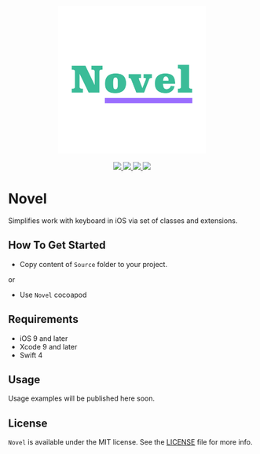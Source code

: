 <p align="center" >
	<img src="/Images/logo_2048_2048.png" alt="Novel" title="Novel" width="300px" height="300px">
</p>

<p align="center">
	<a href="https://swift.org">
		<img src="https://img.shields.io/badge/Swift-4.0-orange.svg?style=flat">
	</a>
	<a href="https://cocoapods.org">
		<img src="https://img.shields.io/cocoapods/v/Novel.svg">
	</a>
	<a href="https://cocoapods.org">
		<img src="https://img.shields.io/cocoapods/dt/Novel.svg">
	</a>
	<a href="https://tldrlegal.com/license/mit-license">
		<img src="https://img.shields.io/badge/License-MIT-blue.svg?style=flat">
	</a>
</p>

# Novel

Simplifies work with keyboard in iOS via set of classes and extensions.

## How To Get Started

- Copy content of `Source` folder to your project.

or

- Use `Novel` cocoapod

## Requirements

* iOS 9 and later
* Xcode 9 and later
* Swift 4

## Usage

Usage examples will be published here soon.

## License

`Novel` is available under the MIT license. See the [LICENSE](./LICENSE) file for more info.
